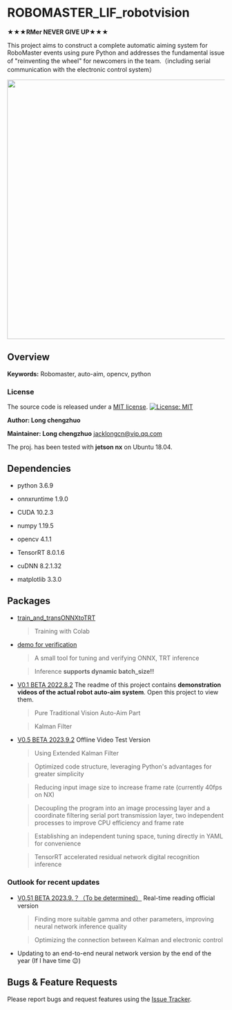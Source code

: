 # ROBOMASTER_LIF_robotvision


**★★★RMer    NEVER    GIVE    UP★★★**

This project aims to construct a complete automatic aiming system for RoboMaster events using pure Python and addresses the fundamental issue of "reinventing the wheel" for newcomers in the team.（including serial communication with the electronic control system）

<img src="https://github.com/longchengzhuo/TUT-ROBOMASTER-LIF/blob/main/docs/real_test.gif" width="600px">

## Overview

**Keywords:** Robomaster, auto-aim, opencv, python



### License

The source code is released under a [MIT license](https://github.com/longchengzhuo/TUT-ROBOMASTER-LIF/blob/main/LICENSE).
[![License: MIT](https://img.shields.io/badge/License-MIT-blue.svg)](https://opensource.org/licenses/MIT)

**Author: Long chengzhuo**

**Maintainer: Long chengzhuo**
jacklongcn@vip.qq.com

The proj. has been tested with **jetson nx** on Ubuntu 18.04.


## Dependencies

- python 3.6.9

- onnxruntime 1.9.0

- CUDA 10.2.3

- numpy 1.19.5

- opencv 4.1.1

- TensorRT 8.0.1.6

- cuDNN 8.2.1.32

- matplotlib 3.3.0



## Packages

* [train_and_transONNXtoTRT](https://github.com/longchengzhuo/TUT-ROBOMASTER-LIF/blob/main/train_and_transONNXtoTRT.ipynb)
    > Training with Colab

* [demo for verification](https://github.com/longchengzhuo/TUT-ROBOMASTER-LIF/tree/main/demo%20for%20verification)
    > A small tool for tuning and verifying ONNX, TRT inference
    
    > Inference **supports dynamic batch_size!!**
    
* [V0.1 BETA 2022.8.2](https://github.com/longchengzhuo/TUT-ROBOMASTER-LIF/tree/main/V0.1%20BETA%202022.8.2) 
The readme of this project contains **demonstration videos of the actual robot auto-aim system**. Open this project to view them.
    > Pure Traditional Vision Auto-Aim Part
    
    > Kalman Filter

* [V0.5 BETA 2023.9.2](https://github.com/longchengzhuo/TUT-ROBOMASTER-LIF/tree/main/V0.5%20BETA%202023.9.2) Offline Video Test Version
    > Using Extended Kalman Filter
    
    > Optimized code structure, leveraging Python's advantages for greater simplicity
    
    > Reducing input image size to increase frame rate (currently 40fps on NX)

    > Decoupling the program into an image processing layer and a coordinate filtering serial port transmission layer, two independent processes to improve CPU efficiency and frame rate
    
    > Establishing an independent tuning space, tuning directly in YAML for convenience
    
    > TensorRT accelerated residual network digital recognition inference

### Outlook for recent updates
* [V0.51 BETA 2023.9.？（To be determined）](https://github.com/longchengzhuo/TUT-ROBOMASTER-LIF/tree/main/V0.51%20BETA%202023.9.%EF%BC%9F%EF%BC%88%E5%BE%85%E5%AE%9A%EF%BC%89) Real-time reading official version
    > Finding more suitable gamma and other parameters, improving neural network inference quality
    
    > Optimizing the connection between Kalman and electronic control

* Updating to an end-to-end neural network version by the end of the year (If I have time 😉)

## Bugs & Feature Requests

Please report bugs and request features using the [Issue Tracker](https://github.com/longchengzhuo/TUT-ROBOMASTER-LIF/issues).

